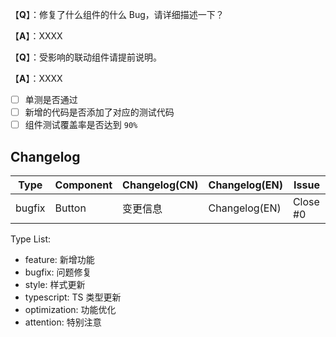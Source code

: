 【**Q**】：修复了什么组件的什么 Bug，请详细描述一下？

【**A**】：XXXX

【**Q**】：受影响的联动组件请提前说明。

【**A**】：XXXX

- [ ] 单测是否通过
- [ ] 新增的代码是否添加了对应的测试代码
- [ ] 组件测试覆盖率是否达到 `90%`

## Changelog

| Type   | Component | Changelog(CN) | Changelog(EN) | Issue    |
| ------ | --------- | ------------- | ------------- | -------- |
| bugfix | Button    | 变更信息      | Changelog(EN) | Close #0 |

Type List:

- feature: 新增功能
- bugfix: 问题修复
- style: 样式更新
- typescript: TS 类型更新
- optimization: 功能优化
- attention: 特别注意
